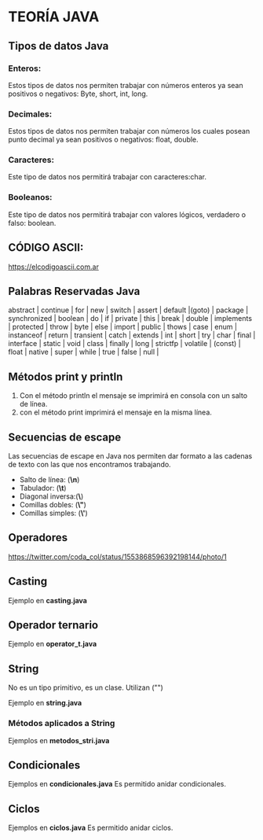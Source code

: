 # TEORÍA JAVA
## Tipos de datos Java

### Enteros:
Estos tipos de datos nos permiten trabajar con números enteros ya sean positivos o negativos: Byte, short, int, long.
### Decimales:
Estos tipos de datos nos permiten trabajar con números los cuales posean punto decimal ya sean positivos o negativos: float, double.
### Caracteres:
Este tipo de datos nos permitirá trabajar con caracteres:char.
### Booleanos:
Este tipo de datos nos permitirá trabajar con valores lógicos, verdadero o falso: boolean.

## CÓDIGO ASCII:

https://elcodigoascii.com.ar

## Palabras Reservadas Java

abstract | continue | for        |  new      | switch       |
assert   | default  |(goto)      | package   | synchronized |
boolean  |  do      | if         | private   | this         |
break    | double   | implements | protected | throw        |
byte     | else     | import     | public    | thows        |
case     | enum     | instanceof | return    | transient    |
catch    | extends  | int        | short     | try          |
char     | final    | interface  | static    | void         |
class    | finally  | long       | strictfp  | volatile     |
(const)  | float    | native     | super     | while        |
true     | false    | null       |
## Métodos print y println

1. Con el método println el mensaje se imprimirá en consola con un salto de línea.
1. con el método print imprimirá el mensaje en la misma línea.

## Secuencias de escape

Las secuencias de escape en Java nos permiten dar formato a las cadenas de texto con las que nos encontramos trabajando.

* Salto de línea: (**\n**)
* Tabulador: (**\t**)
* Diagonal inversa:(**\\**)
* Comillas dobles: (**\\"**)
* Comillas simples: (**\\'**)

## Operadores
https://twitter.com/coda_col/status/1553868596392198144/photo/1

## Casting

Ejemplo en **casting.java**

## Operador ternario

Ejemplo en **operator_t.java**

## String

No es un tipo primitivo, es un clase. Utilizan ("")

Ejemplo en **string.java**

### Métodos aplicados a String

Ejemplos en **metodos_stri.java**

## Condicionales

Ejemplos en **condicionales.java**
Es permitido anidar condicionales.

## Ciclos 

Ejemplos en **ciclos.java**
Es permitido anidar ciclos. 
